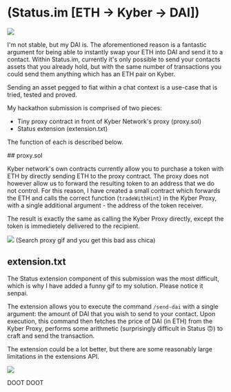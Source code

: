 # (Status.im [ETH -> Kyber -> DAI])

![](https://i.giphy.com/media/jnTYCAjDsFxwcMAJdK/giphy.webp)

I'm not stable, but my DAI is. The aforementioned reason is a fantastic argument for being able to instantly swap your ETH into DAI and send it to a contact. Within Status.im, currently it's only possible to send your contacts assets that you already hold, but with the same number of transactions you could send them anything which has an ETH pair on Kyber.

Sending an asset pegged to fiat within a chat context is a use-case that is tried, tested and proved.

My hackathon submission is comprised of two pieces:

- Tiny proxy contract in front of Kyber Network's proxy (proxy.sol)
- Status extension (extension.txt)

The function of each is described below.

## proxy.sol

Kyber network's own contracts currently allow you to purchase a token with ETH by directly sending ETH to the proxy contract. The proxy does not however allow us to forward the resulting token to an address that we do not control. For this reason, I have created a small contract which forwards the ETH and calls the correct function (`tradeWithHint`) in the Kyber Proxy, with a single additional argument - the address of the token receiver.

The result is exactly the same as calling the Kyber Proxy directly, except the token is immedietely delivered to the recipient.

![](https://media.giphy.com/media/3boU1mIcXHc40/giphy.gif)
(Search proxy gif and you get this bad ass chica)

## extension.txt

The Status extension component of this submission was the most difficult, which is why I have added a funny gif to my solution. Please notice it senpai.

The extension allows you to execute the command `/send-dai` with a single argument: the amount of DAI that you wish to send to your contact. Upon execution, this command then fetches the price of DAI (in ETH) from the Kyber Proxy, performs some arithmetic (surprisingly difficult in Status 🙃) to craft and send the transaction.

The extension could be a lot better, but there are some reasonably large limitations in the extensions API.

![](http://images4.fanpop.com/image/photos/14800000/skull-gifs-skulls-14883450-209-190.gif)

DOOT DOOT
